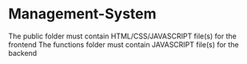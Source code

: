 # Management-System

The public folder must contain HTML/CSS/JAVASCRIPT file(s) for the frontend
The functions folder must contain JAVASCRIPT file(s) for the backend

